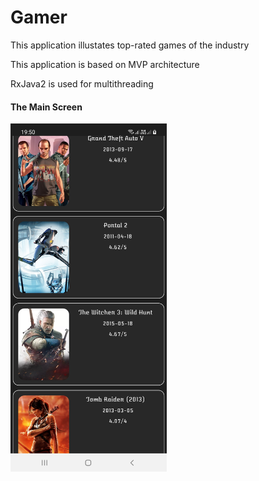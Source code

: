 # Gamer
This application illustates top-rated games of the industry

This application is based on MVP architecture

RxJava2 is used for multithreading 



#### The Main Screen

<img src=https://github.com/Bandyukov/Test/blob/main/Camera%20Roll/2021-06-17%2019-50-36.JPG width=250/>
